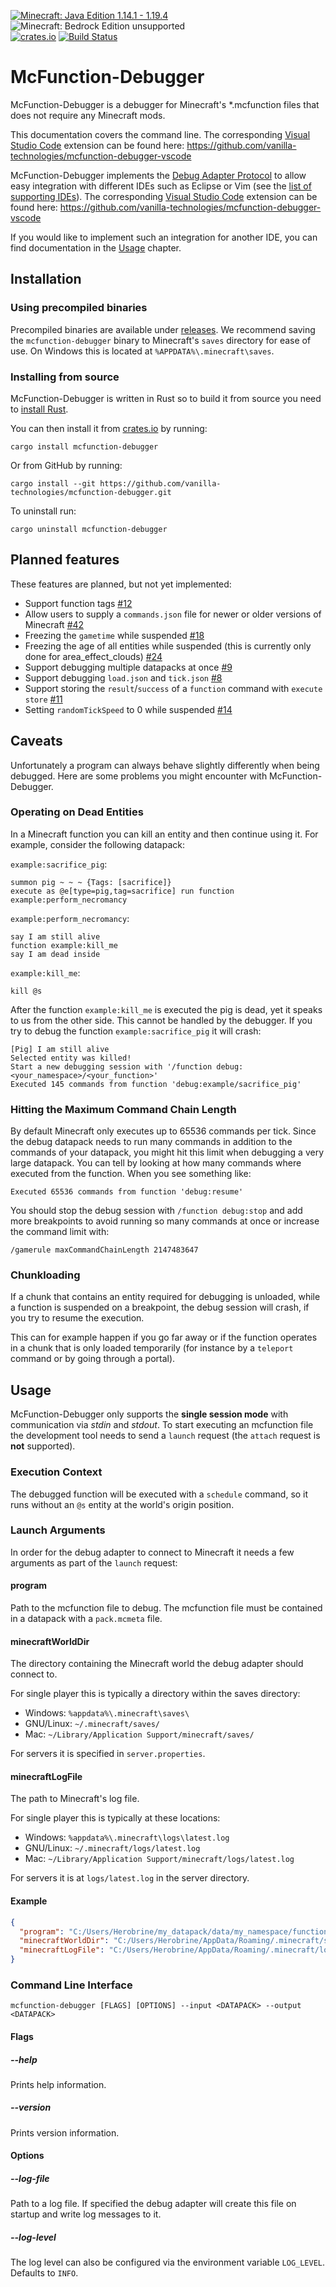 [![Minecraft: Java Edition 1.14.1 - 1.19.4](https://img.shields.io/badge/Minecraft%3A%20Java%20Edition-1.14.1%20--%201.19.4-informational)](https://www.minecraft.net/store/minecraft-java-edition)
![Minecraft: Bedrock Edition unsupported](https://img.shields.io/badge/Minecraft%3A%20Bedrock%20Edition-unsupported-critical)\
[![crates.io](https://img.shields.io/crates/v/mcfunction-debugger)](https://crates.io/crates/mcfunction-debugger)
[![Build Status](https://img.shields.io/github/actions/workflow/status/vanilla-technologies/mcfunction-debugger/ci.yml?branch=main)](https://github.com/vanilla-technologies/mcfunction-debugger/actions/workflows/ci.yml)

# McFunction-Debugger

McFunction-Debugger is a debugger for Minecraft's *.mcfunction files that does not require any Minecraft mods.

This documentation covers the command line. The corresponding [Visual Studio Code](https://code.visualstudio.com/) extension can be found here: https://github.com/vanilla-technologies/mcfunction-debugger-vscode

McFunction-Debugger implements the [Debug Adapter Protocol](https://microsoft.github.io/debug-adapter-protocol/) to allow easy integration with different IDEs such as Eclipse or Vim (see the [list of supporting IDEs](https://microsoft.github.io/debug-adapter-protocol/implementors/tools/)). The corresponding [Visual Studio Code](https://code.visualstudio.com/) extension can be found here: https://github.com/vanilla-technologies/mcfunction-debugger-vscode

If you would like to implement such an integration for another IDE, you can find documentation in the [Usage](#usage) chapter.

## Installation

### Using precompiled binaries

Precompiled binaries are available under [releases](https://github.com/vanilla-technologies/mcfunction-debugger/releases).
We recommend saving the `mcfunction-debugger` binary to Minecraft's `saves` directory for ease of use.
On Windows this is located at `%APPDATA%\.minecraft\saves`.

### Installing from source

McFunction-Debugger is written in Rust so to build it from source you need to [install Rust](https://www.rust-lang.org/tools/install).

You can then install it from [crates.io](https://crates.io/crates/mcfunction-debugger) by running:
```
cargo install mcfunction-debugger
```

Or from GitHub by running:
```
cargo install --git https://github.com/vanilla-technologies/mcfunction-debugger.git
```

To uninstall run:
```
cargo uninstall mcfunction-debugger
```

## Planned features

These features are planned, but not yet implemented:

* Support function tags [#12](https://github.com/vanilla-technologies/mcfunction-debugger/issues/12)
* Allow users to supply a `commands.json` file for newer or older versions of Minecraft [#42](https://github.com/vanilla-technologies/mcfunction-debugger/issues/42)
* Freezing the `gametime` while suspended [#18](https://github.com/vanilla-technologies/mcfunction-debugger/issues/18)
* Freezing the age of all entities while suspended (this is currently only done for area_effect_clouds) [#24](https://github.com/vanilla-technologies/mcfunction-debugger/issues/24)
* Support debugging multiple datapacks at once [#9](https://github.com/vanilla-technologies/mcfunction-debugger/issues/9)
* Support debugging `load.json` and `tick.json` [#8](https://github.com/vanilla-technologies/mcfunction-debugger/issues/8)
* Support storing the `result`/`success` of a `function` command with `execute store` [#11](https://github.com/vanilla-technologies/mcfunction-debugger/issues/11)
* Setting `randomTickSpeed` to 0 while suspended [#14](https://github.com/vanilla-technologies/mcfunction-debugger/issues/14)

## Caveats

Unfortunately a program can always behave slightly differently when being debugged.
Here are some problems you might encounter with McFunction-Debugger.

### Operating on Dead Entities

In a Minecraft function you can kill an entity and then continue using it.
For example, consider the following datapack:

`example:sacrifice_pig`:
```
summon pig ~ ~ ~ {Tags: [sacrifice]}
execute as @e[type=pig,tag=sacrifice] run function example:perform_necromancy
```

`example:perform_necromancy`:
```
say I am still alive
function example:kill_me
say I am dead inside
```

`example:kill_me`:
```
kill @s
```

After the function `example:kill_me` is executed the pig is dead, yet it speaks to us from the other side.
This cannot be handled by the debugger.
If you try to debug the function `example:sacrifice_pig` it will crash:
```
[Pig] I am still alive
Selected entity was killed!
Start a new debugging session with '/function debug:<your_namespace>/<your_function>'
Executed 145 commands from function 'debug:example/sacrifice_pig'
```

### Hitting the Maximum Command Chain Length

By default Minecraft only executes up to 65536 commands per tick.
Since the debug datapack needs to run many commands in addition to the commands of your datapack, you might hit this limit when debugging a very large datapack.
You can tell by looking at how many commands where executed from the function.
When you see something like:
```
Executed 65536 commands from function 'debug:resume'
```
You should stop the debug session with `/function debug:stop` and add more breakpoints to avoid running so many commands at once or increase the command limit with:
```
/gamerule maxCommandChainLength 2147483647
```

### Chunkloading

If a chunk that contains an entity required for debugging is unloaded, while a function is suspended on a breakpoint, the debug session will crash, if you try to resume the execution.

This can for example happen if you go far away or if the function operates in a chunk that is only loaded temporarily (for instance by a `teleport` command or by going through a portal).

## Usage

McFunction-Debugger only supports the **single session mode** with communication via _stdin_ and _stdout_. To start executing an mcfunction file the development tool needs to send a `launch` request (the `attach` request is **not** supported).

### Execution Context

The debugged function will be executed with a `schedule` command, so it runs without an `@s` entity at the world's origin position.

### Launch Arguments

In order for the debug adapter to connect to Minecraft it needs a few arguments as part of the `launch` request:

#### program

Path to the mcfunction file to debug. The mcfunction file must be contained in a datapack with a `pack.mcmeta` file.

#### minecraftWorldDir

The directory containing the Minecraft world the debug adapter should connect to.

For single player this is typically a directory within the saves directory:
* Windows: `%appdata%\.minecraft\saves\`
* GNU/Linux: `~/.minecraft/saves/`
* Mac: `~/Library/Application Support/minecraft/saves/`

For servers it is specified in `server.properties`.

#### minecraftLogFile

The path to Minecraft's log file.

For single player this is typically at these locations:
* Windows: `%appdata%\.minecraft\logs\latest.log`
* GNU/Linux: `~/.minecraft/logs/latest.log`
* Mac: `~/Library/Application Support/minecraft/logs/latest.log`

For servers it is at `logs/latest.log` in the server directory.

#### Example
```json
{
  "program": "C:/Users/Herobrine/my_datapack/data/my_namespace/functions/main.mcfunction",
  "minecraftWorldDir": "C:/Users/Herobrine/AppData/Roaming/.minecraft/saves/New World",
  "minecraftLogFile": "C:/Users/Herobrine/AppData/Roaming/.minecraft/logs/latest.log"
}
```

### Command Line Interface

`mcfunction-debugger [FLAGS] [OPTIONS] --input <DATAPACK> --output <DATAPACK>`

#### Flags

##### --help

Prints help information.

##### --version

Prints version information.

#### Options

##### --log-file

Path to a log file. If specified the debug adapter will create this file on startup and write log messages to it.

##### --log-level

The log level can also be configured via the environment variable `LOG_LEVEL`. Defaults to `INFO`.
